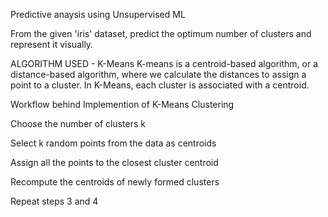 Predictive anaysis using Unsupervised ML

From the given 'iris' dataset, predict the optimum number of clusters and represent it visually.

ALGORITHM USED - K-Means
K-means is a centroid-based algorithm, or a distance-based algorithm, where we calculate the distances to assign a point to a cluster. In K-Means, each cluster is associated with a centroid.


Workflow behind Implemention of K-Means Clustering

Choose the number of clusters k

Select k random points from the data as centroids

Assign all the points to the closest cluster centroid

Recompute the centroids of newly formed clusters

Repeat steps 3 and 4
